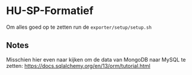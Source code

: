 # HU-SP-Formatief
Om alles goed op te zetten run de `exporter/setup/setup.sh`

## Notes
Misschien hier even naar kijken om de data van MongoDB naar MySQL te zetten: https://docs.sqlalchemy.org/en/13/orm/tutorial.html
